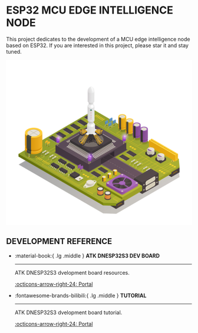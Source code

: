 # ESP32 MCU EDGE INTELLIGENCE NODE
This project dedicates to the development of a MCU edge intelligence node based on ESP32. If you are interested in this project, please star it and stay tuned.

![cover](cover.jpg)

## DEVELOPMENT REFERENCE

<div class="grid cards" markdown>

-   :material-book:{ .lg .middle } __ATK DNESP32S3 DEV BOARD__

    ---

    ATK DNESP32S3 dvelopment board resources.


    [:octicons-arrow-right-24: <a href="http://47.111.11.73/docs/boards/esp32/ATK-DNESP32S3.html" target="_blank"> Portal </a>](#)

-  :fontawesome-brands-bilibili:{ .lg .middle } __TUTORIAL__

    ---

    ATK DNESP32S3 dvelopment board tutorial.

    [:octicons-arrow-right-24: <a href="https://www.bilibili.com/video/BV1sH4y1W7Tc/?spm_id_from=333.337.search-card.all.click&vd_source=5a427660f0337fedc22d4803661d493f" target="_blank"> Portal </a>](#)


</div>